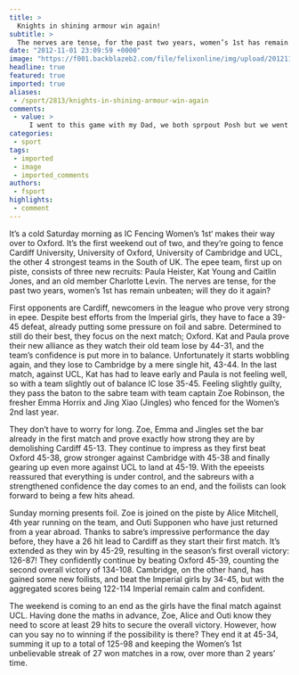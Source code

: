 ```yaml
---
title: >
  Knights in shining armour win again!
subtitle: >
  The nerves are tense, for the past two years, women’s 1st has remain unbeaten; will they do it again?
date: "2012-11-01 23:09:59 +0000"
image: "https://f001.backblazeb2.com/file/felixonline/img/upload/201211012309-csw09-420259_325176234206045_620695444_n.jpg"
headline: true
featured: true
imported: true
aliases:
 - /sport/2813/knights-in-shining-armour-win-again
comments:
 - value: >
     I went to this game with my Dad, we both sprpout Posh but we went to sprpout the Welsh side and stood on the away end. One of my favourite memories was when the City full back (I think he was Portuguese?) went down injured in the last couple of minutes and people were going mental at him to get back up as it put the team down to 7!
categories:
 - sport
tags:
 - imported
 - image
 - imported_comments
authors:
 - fsport
highlights:
 - comment
---
```


It’s a cold Saturday morning as IC Fencing Women’s 1st‘ makes their way over to Oxford. It’s the first weekend out of two, and they’re going to fence Cardiff University, University of Oxford, University of Cambridge and UCL, the other 4 strongest teams in the South of UK. The epee team, first up on piste, consists of three new recruits: Paula Heister, Kat Young and Caitlin Jones, and an old member Charlotte Levin. The nerves are tense, for the past two years, women’s 1st has remain unbeaten; will they do it again?

First opponents are Cardiff, newcomers in the league who prove very strong in epee. Despite best efforts from the Imperial girls, they have to face a 39-45 defeat, already putting some pressure on foil and sabre. Determined to still do their best, they focus on the next match; Oxford. Kat and Paula prove their new alliance as they watch their old team lose by 44-31, and the team’s confidence is put more in to balance. Unfortunately it starts wobbling again, and they lose to Cambridge by a mere single hit, 43-44. In the last match, against UCL, Kat has had to leave early and Paula is not feeling well, so with a team slightly out of balance IC lose 35-45. Feeling slightly guilty, they pass the baton to the sabre team with team captain Zoe Robinson, the fresher Emma Horrix and Jing Xiao (Jingles) who fenced for the Women’s 2nd last year.

They don’t have to worry for long. Zoe, Emma and Jingles set the bar already in the first match and prove exactly how strong they are by demolishing Cardiff 45-13. They continue to impress as they first beat Oxford 45-38, grow stronger against Cambridge with 45-38 and finally gearing up even more against UCL to land at 45-19. With the epeeists reassured that everything is under control, and the sabreurs with a strengthened confidence the day comes to an end, and the foilists can look forward to being a few hits ahead.

Sunday morning presents foil. Zoe is joined on the piste by Alice Mitchell, 4th year running on the team, and Outi Supponen who have just returned from a year abroad. Thanks to sabre’s impressive performance the day before, they have a 26 hit lead to Cardiff as they start their first match. It’s extended as they win by 45-29, resulting in the season’s first overall victory: 126-87! They confidently continue by beating Oxford 45-39, counting the second overall victory of 134-108. Cambridge, on the other hand, has gained some new foilists, and beat the Imperial girls by 34-45, but with the aggregated scores being 122-114 Imperial remain calm and confident.

The weekend is coming to an end as the girls have the final match against UCL. Having done the maths in advance, Zoe, Alice and Outi know they need to score at least 29 hits to secure the overall victory. However, how can you say no to winning if the possibility is there? They end it at 45-34, summing it up to a total of 125-98 and keeping the Women’s 1st unbelievable streak of 27 won matches in a row, over more than 2 years’ time.
